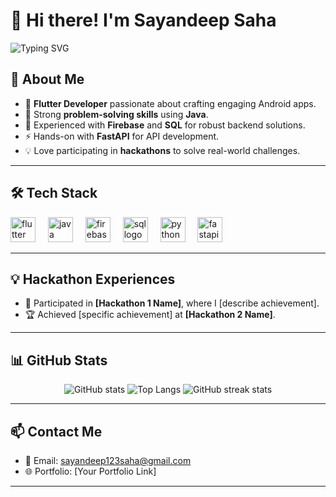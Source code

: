 # 👋 Hi there! I'm Sayandeep Saha

![Typing SVG](https://readme-typing-svg.herokuapp.com?color=39FF14&lines=Flutter+Developer+%7C+Android+Enthusiast+%7C+Java+Problem+Solver)

## 🚀 About Me
- 🌱 **Flutter Developer** passionate about crafting engaging Android apps.
- 🧠 Strong **problem-solving skills** using **Java**.
- 💾 Experienced with **Firebase** and **SQL** for robust backend solutions.
- ⚡ Hands-on with **FastAPI** for API development.
- 💡 Love participating in **hackathons** to solve real-world challenges.

---

## 🛠️ Tech Stack

<div>
  <img src="https://cdn.jsdelivr.net/gh/devicons/devicon/icons/flutter/flutter-original.svg" height="40" width="40" alt="flutter logo" />
  <img width="12" />
  <img src="https://cdn.jsdelivr.net/gh/devicons/devicon/icons/java/java-original.svg" height="40" width="40" alt="java logo" />
  <img width="12" />
  <img src="https://cdn.jsdelivr.net/gh/devicons/devicon/icons/firebase/firebase-plain.svg" height="40" width="40" alt="firebase logo" />
  <img width="12" />
  <img src="https://cdn.jsdelivr.net/gh/devicons/devicon/icons/mysql/mysql-original-wordmark.svg" height="40" width="40" alt="sql logo" />
  <img width="12" />
  <img src="https://cdn.jsdelivr.net/gh/devicons/devicon/icons/python/python-original.svg" height="40" width="40" alt="python logo" />
  <img width="12" />
  <img src="https://cdn.jsdelivr.net/gh/devicons/devicon/icons/fastapi/fastapi-original.svg" height="40" width="40" alt="fastapi logo" />
</div>

---

## 💡 Hackathon Experiences
- 🎉 Participated in **[Hackathon 1 Name]**, where I [describe achievement].
- 🏆 Achieved [specific achievement] at **[Hackathon 2 Name]**.

---

## 📊 GitHub Stats

<p align="center">
  <img src="https://github-readme-stats.vercel.app/api?username=EveningLantern&show_icons=true&theme=tokyonight&hide_border=true" alt="GitHub stats" />
  <img src="https://github-readme-stats.vercel.app/api/top-langs/?username=EveningLantern&layout=compact&theme=tokyonight&hide_border=true" alt="Top Langs" />
  <img src="https://github-readme-streak-stats.herokuapp.com/?user=EveningLantern&theme=tokyonight_duo&hide_border=true" alt="GitHub streak stats" />
</p>

---

## 📫 Contact Me
- 📧 Email: sayandeep123saha@gmail.com
- 🌐 Portfolio: [Your Portfolio Link]

---
